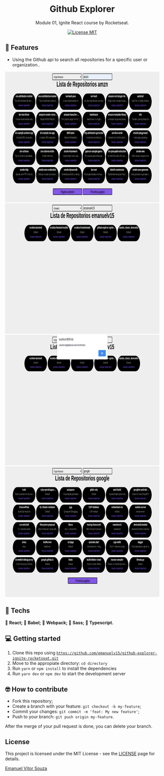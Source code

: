 <h1 align="center">
  Github Explorer
</h1>

<p align="center">Module 01, Ignite React course by Rocketseat.</p>

<p align="center">
  <a href="https://opensource.org/licenses/MIT">
    <img src="https://img.shields.io/badge/license-MIT-green.svg" alt="License MIT">
  </a>
</p>

## 📜 Features

<ul>
  <li><p>Using the Github api to search all repositories for a specific user or organization..</p></li>
</ul>

<div align="center">
  <img src=".github/01.png" alt="01" height="425">
  <img src=".github/02.png" alt="02" height="425">
  <img src=".github/03.png" alt="03" height="425">
  <img src=".github/04.png" alt="04" height="425">
</div>

## 🧰 Techs

[//]: # "Add the features of your project here:"

🔷 **React;**
🔷 **Babel;**
🔷 **Webpack;**
🔷 **Sass;**
🔷 **Typescript.**

## 💻 Getting started

1. Clone this repo using <code>https://github.com/emanuelv15/github-explorer-ignite-rocketseat.git</code>
2. Move to the appropiate directory: <code>cd directory</code>
3. Run <code>yarn</code> or <code>npm install</code> to install the dependencies
4. Run <code>yarn dev</code> or <code>npm dev</code> to start the development server

## 🤓 How to contribute

<ul>
  <li>Fork this repository;</li>
  <li>Create a branch with your feature: <code>git checkout -b my-feature</code>;</li>
  <li>Commit your changes: <code>git commit -m 'feat: My new feature'</code>;</li>
  <li>Push to your branch: <code>git push origin my-feature</code>.</li>
</ul>

<p>After the merge of your pull request is done, you can delete your branch.</p>

## License

This project is licensed under the MIT License - see the [LICENSE](https://opensource.org/licenses/MIT) page for details.

<a href="http://github.com/sartero">Emanuel Vitor Souza</a>
